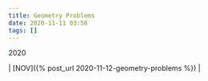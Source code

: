 ```yaml
---
title: Geometry Problems
date: 2020-11-11 03:58
tags: []
---
```


2020

| [NOV]({% post_url 2020-11-12-geometry-problems %}) |
